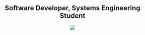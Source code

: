<div align="center">
  <h2>Software Developer, Systems Engineering Student</h2>
</div>

<p align="center">
  <a href="https://skillicons.dev">
    <img src="https://skillicons.dev/icons?i=c,cpp,ts,python,postgresql" />
  </a>
</p>

